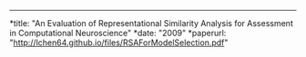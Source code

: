 ---
*title: "An Evaluation of Representational Similarity Analysis for Assessment in Computational Neuroscience"
*date: "2009"
*paperurl: "http://lchen64.github.io/files/RSAForModelSelection.pdf"

